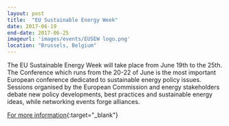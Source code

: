 ```yaml
---
layout: post
title:  "EU Sustainable Energy Week"
date: 2017-06-19 
end-date: 2017-06-25
imageurl: 'images/events/EUSEW logo.png'
location: "Brussels, Belgium"
---
```

The EU Sustainable Energy Week will take place from June 19th to the 25th. The Conference which runs from the 20-22 of June is the most important European conference dedicated to sustainable energy policy issues. Sessions organised by the European Commission and energy stakeholders debate new policy developments, best practices and sustainable energy ideas, while networking events forge alliances.

[For more information](http://www.eusew.eu/){:target="_blank"}
